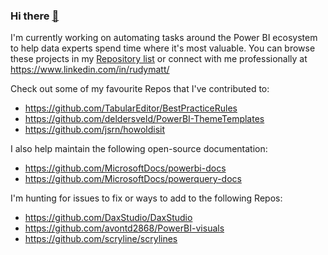 ### Hi there [👋](https://github.com/MattRudy/MattRudy/blob/main/secretRedirects.md)
[//]: # "You've found a secret! The 'wave' above is my personal shortlink to a project I often reference on-the-go from mobile devices."

I'm currently working on automating tasks around the Power BI ecosystem to help data experts spend time where it's most valuable. You can browse these projects in my [Repository list](https://github.com/MattRudy?tab=repositories) or connect with me professionally at https://www.linkedin.com/in/rudymatt/

Check out some of my favourite Repos that I've contributed to:
- https://github.com/TabularEditor/BestPracticeRules
- https://github.com/deldersveld/PowerBI-ThemeTemplates
- https://github.com/jsrn/howoldisit

I also help maintain the following open-source documentation:
- https://github.com/MicrosoftDocs/powerbi-docs
- https://github.com/MicrosoftDocs/powerquery-docs

I'm hunting for issues to fix or ways to add to the following Repos:
- https://github.com/DaxStudio/DaxStudio
- https://github.com/avontd2868/PowerBI-visuals
- https://github.com/scryline/scrylines
              
<!--
**MattRudy/MattRudy** is a ✨ _special_ ✨ repository because its `README.md` (this file) appears on your GitHub profile.

Here are some ideas to get you started:

- 🔭 I’m currently working on ...
- 🌱 I’m currently learning ...
- 👯 I’m looking to collaborate on ...
- 🤔 I’m looking for help with ...
- 💬 Ask me about ...
- 📫 How to reach me: ...
- 😄 Pronouns: ...
- ⚡ Fun fact: ...
-->
